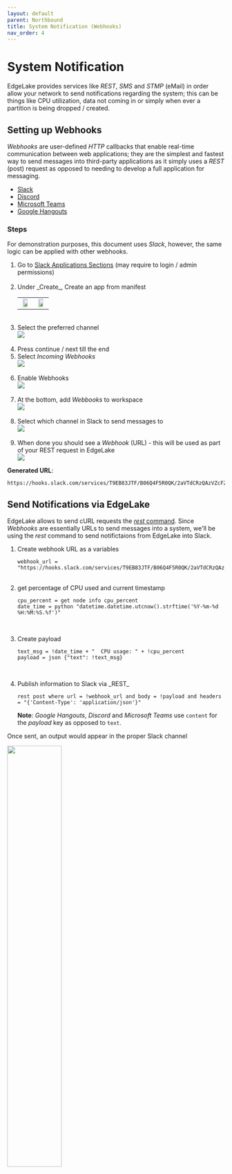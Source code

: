 ```yaml
---
layout: default
parent: Northbound
title: System Notification (Webhooks)
nav_order: 4
---
```

# System Notification 

EdgeLake provides services like _REST_, _SMS_ and _STMP_ (eMail) in order allow your network to send notifications regarding 
the system; this can be things like CPU utilization, data not coming in or simply when ever a partition is being dropped 
/ created.


## Setting up Webhooks

_Webhooks_ are user-defined _HTTP_ callbacks that enable real-time communication between web applications; they are the
simplest and fastest way to send messages into third-party applications as it simply uses a _REST_ (post) request as 
opposed to needing to develop a full application for messaging.

* [Slack](https://api.slack.com/messaging/webhooks)
* [Discord](https://docs.gitlab.com/ee/user/project/integrations/discord_notifications.html#create-webhook)
* [Microsoft Teams](https://learn.microsoft.com/en-us/microsoftteams/platform/webhooks-and-connectors/how-to/add-incoming-webhook?tabs=newteams%2Cdotnet)
* [Google Hangouts](https://developers.google.com/workspace/chat/quickstart/webhooks)


### Steps
For demonstration purposes, this document uses _Slack_, however, the same logic can be applied with other webhooks.   

<ol start="1">
    <li>Go to <a href="https://api.slack.com/apps/" target="_blank">Slack Applications Sections</a> (may require to login 
        / admin permissions)
    </li>
    <br/>
    <li>Under _Create_, Create an app from manifest
        <table>
            <tr>
                <td align="center"><img src="../../../imgs/notification_slack_your_app.png" height="75%" width="75%" /></td>
                <td align="center"><img src="../../../imgs/notification_slack_manifest.png" height="75%" width="75%" /></td>
            </tr>
        </table>
    </li>
    <br/>
    <li>Select the preferred channel
        <div class="image-frame"><img src="../../../imgs/notification_slack_workspace.png" /></div>
    </li>
    <br/>
    <li>Press continue / next till the end</li>
    <li>Select <i>Incoming Webhooks</i>
        <div class="image-frame"><img src="../../../imgs/notification_slack_webhook.png" /></div>
    </li>
    <br/>
    <li>Enable Webhooks
        <div class="image-frame"><img src="../../../imgs/notification_slack_enable_webhooks.png" /></div>
    </li>
    <br/>
    <li>At the bottom, add <i>Webbooks</i> to workspace
        <div class="image-frame"><img src="../../../imgs/notification_slack_create_webhook.png" /></div>
    </li>
    <br/>
    <li>Select which channel in Slack to send messages to
        <div class="image-frame"><img src="../../../imgs/notification_slack_select_channel.png" /></div>
    </li>
    <br/>
    <li>When done you should see a <i>Webhook</i> (URL) - this will be used as part of your REST request in EdgeLake
        <div class="image-frame"><img src="../../../imgs/notification_slack_webhook_generated.png" /></div>
    </li>
</ol>

**Generated URL**: 
<pre class="code-frame"><code class="language-shell">https://hooks.slack.com/services/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</code></pre>


## Send Notifications via EdgeLake

EdgeLake allows to send cURL requests the [_rest_ command](../anylog%20commands.md#rest-command). Since _Webhooks_ are 
essentially URLs to send messages into a system, we'll be using the _rest_ command to send notifictaions from EdgeLake into
Slack.

<ol start="1">
    <li>Create webhook URL as a variables
        <pre class="code-frame"><code class="language-anylog">webhook_url = "https://hooks.slack.com/services/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"</code></pre>
    </li>
    <br/>
    <li>get percentage of CPU used and current timestamp
        <pre class="code-frame"><code class="language-anylog">cpu_percent = get node info cpu_percent
date_time = python "datetime.datetime.utcnow().strftime('%Y-%m-%d %H:%M:%S.%f')"
    </code></pre>
    </li>
    <br/>
    <li>Create payload
        <pre class="code-frame"><code class="language-anylog">text_msg = !date_time + "  CPU usage: " + !cpu_percent 
payload = json {"text": !text_msg}
    </code></pre>
    </li>
    <br/>
    <li>Publish information to Slack via _REST_
        <pre class="code-frame"><code class="language-anylog">rest post where url = !webhook_url and body = !payload and headers = "{'Content-Type': 'application/json'}"</code></pre>
    <b>Note</b>: <i>Google Hangouts</i>, <i>Discord</i> and <i>Microsoft Teams</i> use <code>content</code> for the <i>payload</i> key as opposed to <code>text</code>.
    </li>
</ol>


Once sent, an output would appear in the proper Slack channel
<div class="image-frame"><img src="../../../imgs/notification_slack_messsage.png"  height="50%" width="50%" /></div>


